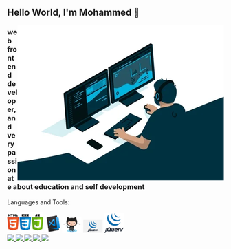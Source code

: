 <!--
**mohammedsaid21/mohammedsaid21** is a ✨ _special_ ✨ repository because its `README.md` (this file) appears on your GitHub profile.

Here are some ideas to get you started:

- 🔭 I’m currently working on ...
- 🌱 I’m currently learning ...
- 👯 I’m looking to collaborate on ...
- 🤔 I’m looking for help with ...
- 💬 Ask me about ...
- 📫 How to reach me: ...
- 😄 Pronouns: ...
- ⚡ Fun fact: ...
-->


<h2>Hello World, I'm Mohammed 👋</h2>
<img align="right" src="image/giphy.webp">
<h3>web front end developer, and very passionate about education and self development</h3>

Languages and Tools:
<div>
<img src="image/logo.png" width="84px" margin-bottom = "20px"> 
 <img src="image/pngegg.png" width="36px" height="42px">
<img src="image/Octocat.png" width="45px">
<img src="image/jq.png" width="45px">
<img src="image/PngIte.png" width="45px">

</div>  

<div>
<a href="https://status.nmoo.dev/blocks/1">
   <img src= "https://status.nmoo.dev/blocks/1" width="32px"> </a>
<a href="https://status.nmoo.dev/blocks/2">
   <img src= "https://status.nmoo.dev/blocks/2" width="32px"> </a>

<a href="https://status.nmoo.dev/blocks/3">
   <img src= "https://status.nmoo.dev/blocks/3" width="32px"> </a>
<a href="https://status.nmoo.dev/blocks/4">
   <img src= "https://status.nmoo.dev/blocks/4" width="32px"> </a>

<a href="https://status.nmoo.dev/blocks/5">
   <img src= "https://status.nmoo.dev/blocks/5" width="32px"> </a>
</div>

<a href="https://status.nmoo.dev/now-playing">
  <img href="https://status.nmoo.dev/now-playing">
</a>
